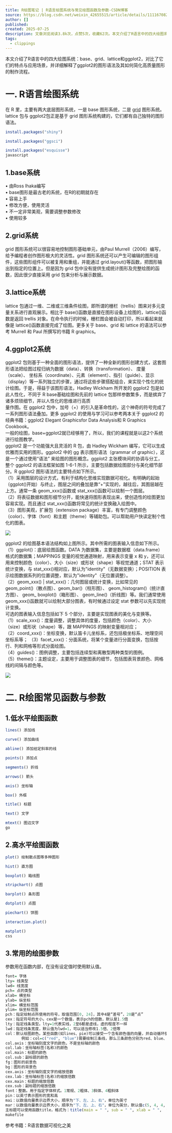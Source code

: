 ```yaml
---
title: R绘图笔记 | R语言绘图系统与常见绘图函数及参数-CSDN博客
source: https://blog.csdn.net/weixin_42655515/article/details/111167082
author: []
published: 
created: 2025-07-25
description: 文章浏览阅读3.8k次，点赞5次，收藏62次。本文介绍了R语言中的四大绘图系统：base、grid、lattice和ggplot2，对比了它们的特点与应用场景，并详细解释了ggplot2的图形语法及其如何简化高质量图形的制作流程。
tags:
  - clippings
---
```

本文介绍了R语言中的四大绘图系统：base、grid、lattice和ggplot2，对比了它们的特点与应用场景，并详细解释了ggplot2的图形语法及其如何简化高质量图形的制作流程。
# **一. R语言绘图系统**  

在 R 里，主要有两大底层图形系统，一是 base 图形系统，二是 [grid](https://so.csdn.net/so/search?q=grid&spm=1001.2101.3001.7020) 图形系统。lattice 包与 ggplot2包正是基于 grid 图形系统构建的，它们都有自己独特的图形语法。

```R
install.packages("shiny")

install.packages("ggsci")

install.packages("esquisse")
javascript
```

## **1.base系统**  

• 由Ross Ihaka编写  
• base图形是最古老的系统，在R的初期就存在  
• 容易上手  
• 修改方便，使用灵活  
• 不一定非常美观，需要调整参数修改  
• 使用较多  

## **2.grid系统**  

grid 图形系统可以很容易地控制图形基础单元，由Paul Murrell（2006）编写，给予编程者创作图形极大的灵活性。grid 图形系统还可以产生可编辑的图形组件，这些图形组件可以被复用和重组，并能通过 grid.layout()等函数，把图形输出到指定的位置上。但是因为 grid 包中没有提供生成统计图形及完整绘图的函数，因此很少直接采用 grid 包来分析与展示数据。  

## **3.lattice系统**  

lattice 包通过一维、二维或三维条件绘图，即所谓的栅栏（trellis）图来对多元变量关系进行直观展示。相比于 base()函数是直接在图形设备上绘图的，lattice()函数是返回 trellis 对象。在命令执行的时候，栅栏图会被自动打印，所以看起来就像是 lattice()函数直接完成了绘图。更多关于 base、grid 和 lattice 的语法可以参考 Murrell 和 Paul 所撰写的书籍 R graphics。  
## **4.ggplot2系统**  

ggplot2 包则基于一种全面的图形语法，提供了一种全新的图形创建方式，这套图形语法把绘图过程归纳为数据（data）、转换（transformation）、 度量（scale）、 坐标系（coordinate）、元素（element）、指引（guide）、显示（display）等一系列独立的步骤，通过将这些步骤搭配组合，来实现个性化的统计绘图。于是，得益于该图形语法，Hadley Wickham 所开发的 ggplot2 包是如此人性化，不同于 R base基础绘图和先前的 lattice 包那样参数繁多，而是摈弃了诸多烦琐细节，并以人性化的思维进行高质  
量作图。在 ggplot2 包中，加号（+）的引入是革命性的，这个神奇的符号完成了一系列图形语法叠加。更多 ggplot2 的使用与学习可以参考两本关于 ggplot2 的经典书籍：ggplot2 Elegant Graphicsfor Data Analysis和 R Graphics Cookbook。  
一般的绘图，base+ggplot2就已经够用了，所以，我们的课程就是以这2个系统进行绘图教学。  
ggplot2 是一个功能强大且灵活的 R 包，由 Hadley Wickham 编写，它可以生成优雅而实用的图形。ggplot2 中的 gg 表示图形语法（grammar of graphic），这是一个通过使用“语法” 来绘图的图形概念。ggplot2 主张模块间的协调与分工，整个 ggplot2 的语法框架如图 1-6-1 所示，主要包括数据绘图部分与美化细节部分。R ggplot2 图形语法的主要特点如下所示。  
（1）采用图层的设计方式，有利于结构化思维实现数据可视化。有明确的起始（ggplot()开始）与终止，图层之间的叠加是靠“+”实现的，越往后，其图层越在上方。通常一条 geom\_xxx()函数或 stat\_xxx()函数可以绘制一个图层。  
（2）将表征数据和图形细节分开，能快速将图形表现出来，使创造性的绘图更加容易实现。而且通过 stat\_xxx()函数将常见的统计变换融入绘图中。  
（3）图形美观，扩展包（extension package）丰富，有专门调整颜色（color）、字体（font）和主题（theme）等辅助包。可以帮助用户快读定制个性化的图表。  

![](https://i-blog.csdnimg.cn/blog_migrate/bdc16b532451fd63b71d8f82f60c2f80.png)

ggplot2 的绘图基本语法结构如上图所示。其中所需的图表输入信息如下所示。  
（1）ggplot()：底层绘图函数。DATA 为数据集，主要是数据框（data.frame）格式的数据集；MAPPINGS 变量的视觉通道映射，用来表示变量 x 和 y，还可以用来控制颜色（color）、大小（size）或形状（shape）等视觉通道；STAT 表示统计变换，与 stat\_xxx()相对应，默认为"identity"（无数据变换）；POSITION 表示绘图数据系列的位置调整，默认为"identity"（无位置调整）。  
（2）geom\_xxx() | stat\_xxx()：几何图层或统计变换，比如常见的 geom\_point()（散点图）、geom\_bar()（柱形图）、 geom\_histogram()（统计直方图）、 geom\_ boxplot()（箱形图）、 geom\_line()（折线图）等。我们通常使用 geom\_xxx()函数就可以绘制大部分图表，有时候通过设定 stat 参数可以先实现统计变换。  
可选的图表输入信息包括如下 5 个部分，主要是实现图表的美化与变换等。  
（1）scale\_xxx()：度量调整，调整具体的度量，包括颜色（color）、大小（size）或形状（shape）等，跟 MAPPINGS 的映射变量相对应；  
（2）coord\_xxx()：坐标变换，默认笛卡儿坐标系，还包括极坐标系、地理空间坐标系等； 
（3）facet\_xxx()：分面系统，将某个变量进行分面变换，包括按行、列和网格等形式分面绘图。  
（4）guides()：图例调整，主要包括连续型和离散型两种类型的图例。  
（5）theme()：主题设定，主要用于调整图表的细节，包括图表背景颜色、网格线的间隔与颜色等。  

![](https://i-blog.csdnimg.cn/blog_migrate/cd6e2d7eab04db9c1171acc88dee86d1.png)

# **二. R绘图常见函数与参数**  

## **1.低水平绘图函数**  

```r
lines() 添加线

curve() 添加曲线

abline() 添加给定斜率的线

points() 添加点

segments() 折线

arrows() 箭头

axis() 坐标轴

box() 外框

title() 标题

text() 文字

mtext() 图边文字
go
```

## **2.高水平绘图函数**  

```r
plot() 绘制散点图等多种图形

hist() 直方图

boxplot() 箱线图

stripchart() 点图

barplot() 条形图

dotplot() 点图

piechart() 饼图

interaction.plot()

matplot()
css
```

## **3.常用的绘图参数**  
参数用在函数内部，在没有设定值时使用默认值。  

```r
font= 字体
lty= 线类型
lwd= 线宽度
pch= 点的类型
xlab= 横坐标
ylab= 纵坐标
xlim= 横坐标范围
ylim= 纵坐标范围
pch：指定绘制点所使用的符号，取值范围[0, 24]，其中4是“差号”，20是“点”
cex：指定符号的大小。cex是一个数值，表示pch的倍数，默认是1.5倍
lty：指定线条类型。lty=1代表实线，2至6都是虚线，虚的程度不一样
lwd：指定线条宽度，默认值为lwd=1，可以适当修改1.5倍、2倍等
col：默认绘图颜色。某些函数(如lines、pie)可以接受一个含有颜色值的向量，并自动循环使用。
       例如：col=c("red", "blue")需要绘制三条线，那么三条颜色分别为red、blue、red
col.axis：坐标轴刻度文字的颜色，不是坐标轴的颜色
col.lab：坐标轴标签(名称)的颜色
col.main：标题的颜色
col.sub：副标题的颜色
fg：图形的前景色
bg：图形的背景色
cex.axis：坐标轴刻度文字的缩放倍数
cex.lab：坐标轴标签(名称)的缩放倍数
cex.main：标题的缩放倍数
cex.sub：副标题的缩放倍数
font：整数。用于指定字体样式。1常规、2粗体、3斜体、4粗斜体
pin：以英寸表示图形的宽和高
mai：以数值向量表示边界大小，顺序为"下、左、上、右"，单位为英寸
mar：以数值向量表示边界大小，顺序为"下、左、上、右"，单位为英分，默认值c(5, 4, 4, 2)+0.1
主标题可以使用函数title，格式为：title(main = " ", sub = " ", xlab = " ",  ylab = " ")
makefile
```

参考书籍：R语言数据可视化之美